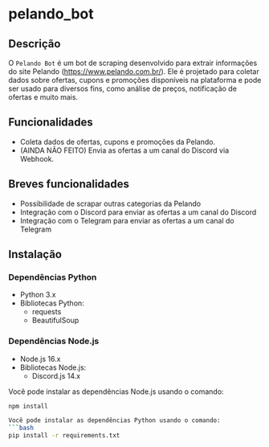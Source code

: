 # pelando_bot

## Descrição
O `Pelando Bot` é um bot de scraping desenvolvido para extrair informações do site Pelando (https://www.pelando.com.br/). Ele é projetado para coletar dados sobre ofertas, cupons e promoções disponíveis na plataforma e pode ser usado para diversos fins, como análise de preços, notificação de ofertas e muito mais.

## Funcionalidades
- Coleta dados de ofertas, cupons e promoções da Pelando.
- (AINDA NÃO FEITO) Envia as ofertas a um canal do Discord via Webhook.

## Breves funcionalidades
- Possibilidade de scrapar outras categorias da Pelando
- Integração com o Discord para enviar as ofertas a um canal do Discord
- Integração com o Telegram para enviar as ofertas a um canal do Telegram

## Instalação

### Dependências Python
- Python 3.x
- Bibliotecas Python:
  - requests
  - BeautifulSoup

### Dependências Node.js
- Node.js 16.x
- Bibliotecas Node.js:
  - Discord.js 14.x  

Você pode instalar as dependências Node.js usando o comando:
```bash
npm install

Você pode instalar as dependências Python usando o comando:
```bash
pip install -r requirements.txt
